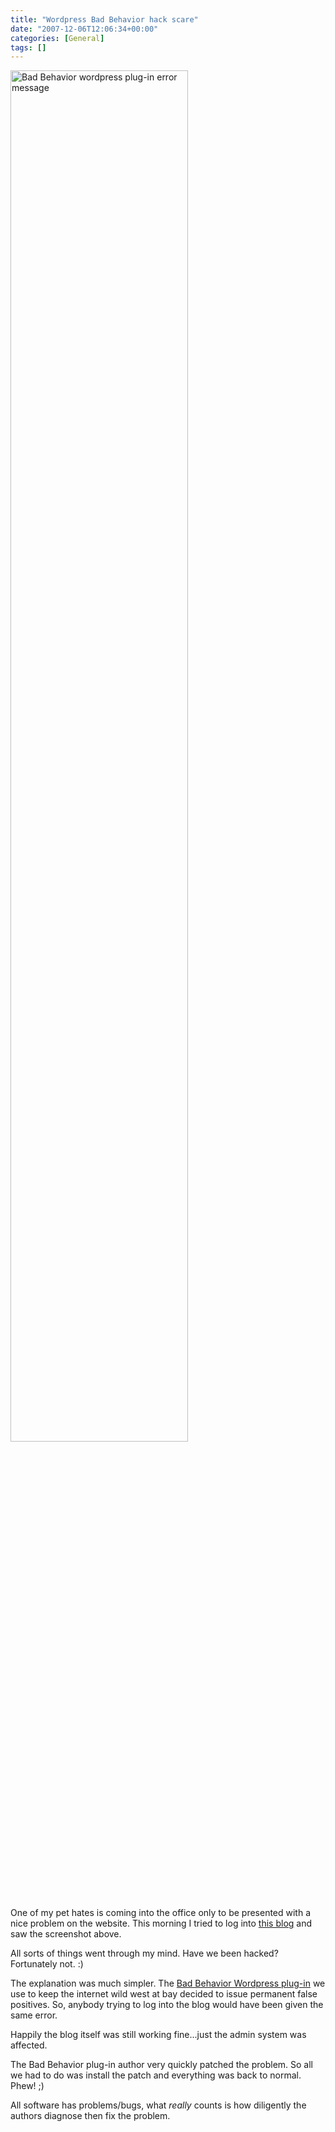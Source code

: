 ```yaml
---
title: "Wordpress Bad Behavior hack scare"
date: "2007-12-06T12:06:34+00:00"
categories: [General]
tags: []
---
```


<a href="/image/uploads/2007/12/bad-behaviour-bug1.jpg" title="Bad Behavior wordpress plug-in error message"><img src="/image/uploads/2007/12/bad-behaviour-bug1.jpg" alt="Bad Behavior wordpress plug-in error message" height="75%" width="75%" /></a>

One of my pet hates is coming into the office only to be presented with a nice problem on the website. This morning I tried to log into <a href="{{.Site.BaseURL}}">this blog</a> and saw the screenshot above.

All sorts of things went through my mind. Have we been hacked? Fortunately not. :)

The explanation was much simpler. The <a href="http://www.bad-behavior.ioerror.us/">Bad Behavior Wordpress plug-in</a> we use to keep the internet wild west at bay decided to issue permanent false positives. So, anybody trying to log into the blog would have been given the same error.

Happily the blog itself was still working fine...just the admin system was affected.

The Bad Behavior plug-in author very quickly patched the problem. So all we had to do was install the patch and everything was back to normal. Phew! ;)

All software has problems/bugs, what <em>really</em> counts is how diligently the authors diagnose then fix the problem.
